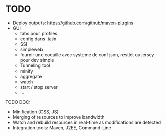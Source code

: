 # TODO #

  * Deploy outputs: https://github.com/github/maven-plugins
  * GUI
    * tabs pour profiles
    * config dans .tajin
    * SSI
    * simpleweb
    * fournir une coquille avec systeme de conf json, restlet ou jersey pour dev simple
    * Tunneling tool
    * minify
    * aggregate
    * watch
    * start / stop server
    * ...


TODO DOC:


  * Minification (CSS, JS)
  * Merging of resources to improve bandwidth
  * Watch and rebuild resources in real-time as modifications are detected
  * Integration tools: Maven, J2EE, Command-Line
